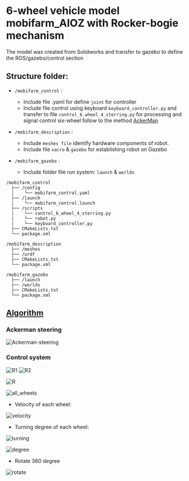 # 6-wheel vehicle model mobifarm_AIOZ with Rocker-bogie mechanism

The model was created from Solidworks and transfer to gazebo to define the ROS/gazebo/control section

## Structure folder:
- `/mobifarm_control` : 
  *  Include file .yaml for define `joint` for controller
  *  Include file control using keyboard `keyboard_controller.py` and  transfer to file `control_6_wheel_4_sterring.py` for processing and signal control six-wheel follow to the method [AckerMan](#ackerman-steering)

- `/mobifarm_description` : 
  *  Include `meshes file` identify hardware components of robot.
  *  Include file `xacro` & `gazebo`  for establishing robot on Gazebo

- `/mobifarm_gazebo` : 
  *  Include folder  file run system: `launch` & `worlds`

```
/mobifarm_control
  ├── /config
  |    └── mobifarm_control.yaml
  ├── /launch
  |    └── mobifarm_control.launch
  ├── /scripts
  |    └── control_6_wheel_4_sterring.py
  |    └── robot.py
  |    └── keyboard_controller.py
  ├── CMakeLists.txt
  └── package.xml

/mobifarm_description 
  ├── /meshes
  ├── /urdf
  ├── CMakeLists.txt
  └── package.xml

/mobifarm_gazebo 
  ├── /launch
  ├── /worlds
  ├── CMakeLists.txt
  └── package.xml

```

## [Algorithm](https://github.com/nasa-jpl/open-source-rover/blob/master/Software/Software%20Controls.pdf)
### Ackerman steering

![Ackerman-steering](./images/Ackerman.png)

### Control system

![R1](./images/R1.png)
![R2](./images/R2.png)

![R](./images/R.png)

![all_wheels](./images/all_wheels.png)

* Velocity of each wheel:

![velocity](./images/speed.png)

* Turning degree of each wheel:

![turning](./images/turning.png)

![degree](./images/degree.png)

* Rotate 360 degree

![rotate](./images/rotate.png)